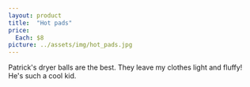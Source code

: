 ```yaml
---
layout: product
title:  "Hot pads"
price:
  Each: $8
picture: ../assets/img/hot_pads.jpg
---
```


Patrick's dryer balls are the best. They leave my clothes light and fluffy! He's such a cool kid.
